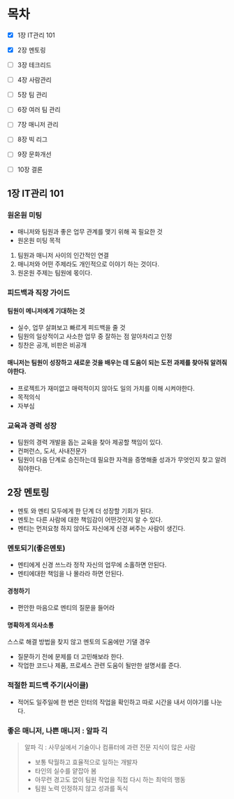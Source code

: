 # 목차
- [x] 1장 IT관리 101
- [x] 2장 멘토링
- [ ] 3장 테크리드
- [ ] 4장 사람관리
- [ ] 5장 팀 관리
- [ ] 6장 여러 팀 관리
- [ ] 7장 매니저 관리
- [ ] 8장 빅 리그
- [ ] 9장 문화개선
- [ ] 10장 결론




## 1장 IT관리 101
### 원온원 미팅
- 매니저와 팀원과 좋은 업무 관계를 맺기 위해 꼭 필요한 것
- 원온원 미팅 목적
1. 팀원과 매니저 사이의 인간적인 연결
2. 매니저와 어떤 주제라도 개인적으로 이야기 하는 것이다.
3. 원온원 주제는 팀원에 몫이다.


### 피드백과 직장 가이드
#### 팀원이 메니저에게 기대하는 것
- 실수, 업무 살펴보고 빠르게 피드백을 줄 것
- 팀원의 일상적이고 사소한 업무 중 잘하는 점 알아차리고 인정 
- 칭찬은 공개, 비판은 비공개

#### 매니저는 팀원이 성장하고 새로운 것을 배우는 데 도움이 되는 도전 과제를 찾아줘 알려줘야한다.
- 프로젝트가 재미없고 매력적이지 않아도 일의 가치를 이해 시켜야한다.
- 목적의식
- 자부심


### 교육과 경력 성장
- 팀원의 경력 개발을 돕는 교육을 찾아 제공할 책임이 있다.
- 컨퍼런스, 도서, 사내전문가
- 팀원이 다음 단계로 승진하는데 필요한 자격을 증명해줄 성과가 무엇인지 찾고 알려줘야한다.


## 2장 멘토링
- 멘토 와 멘티 모두에게 한 단계 더 성장할 기회가 된다.
- 멘토는 다른 사람에 대한 책임감이 어떤것인지 알 수 있다.
- 멘티는 먼저요청 하지 않아도 자신에게 신경 써주는 사람이 생긴다.

### 멘토되기(좋은멘토)
- 멘티에게 신경 쓰느라 정작 자신의 업무에 소홀하면 안된다.
- 멘티에대한 책임을 나 몰라라 하면 안된다.

#### 경청하기
- 편안한 마음으로 멘티의 질문을 들어라

#### 명확하게 의사소통
스스로 해결 방법을 찾지 않고 멘토의 도움에만 기댈 경우
- 질문하기 전에 문제를 더 고민해보라 한다.
- 작업한 코드나 제품, 프로세스 관련 도움이 될만한 설명서를 준다.

### 적절한 피드백 주기(사이클)
- 적어도 일주일에 한 번은 인터의 작업을 확인하고 따로 시간을 내서 이야기를 나눈다.


### 좋은 매니저, 나쁜 매니저 : 알파 긱
> 알파 긱 : 사무실에서 기술이나 컴퓨터에 과련 전문 지식이 많은 사람
> - 보통 탁월하고 효율적으로 일하는 개발자
> - 타인의 실수를 얕잡아 봄
> - 아무런 경고도 없이 팀원 작업을 직접 다시 하는 최악의 행동
> - 팀원 노력 인정하지 않고 성과를 독식


